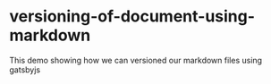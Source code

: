 # versioning-of-document-using-markdown
This demo showing how we can versioned our markdown files using gatsbyjs
